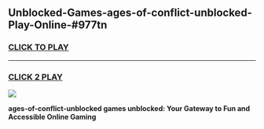 
## Unblocked-Games-ages-of-conflict-unblocked-Play-Online-#977tn
<h3>
<a href="https://premium.freeplayer.one?title=ages-of-conflict-unblocked&ref=27F">CLICK TO PLAY</a></h3>
<hr>

<h3>
<a href="https://premium.freeplayer.one?title=ages-of-conflict-unblocked&ref=27F">CLICK 2 PLAY</a>
  
</h3>

<a href="https://premium.freeplayer.one?title=ages-of-conflict-unblocked&ref=27F"><img src="https://clearcache.store/games.png"></a>


**ages-of-conflict-unblocked games unblocked: Your Gateway to Fun and Accessible Online Gaming**
